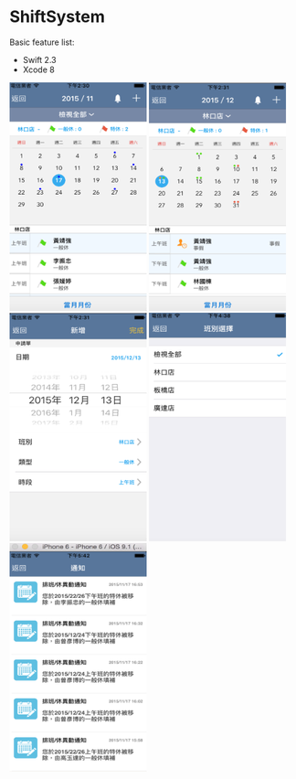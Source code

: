 # ShiftSystem

Basic feature list:

 * Swift 2.3
 * Xcode 8

<img src="1_排班首頁.png" height="400" width="240">
<img src="2_單店瀏覽.png" height="400" width="240">
<img src="3_新增排班.png" height="400" width="240">
<img src="4_班別選擇.png" height="400" width="240">
<img src="5_通知.png" height="400" width="240">
